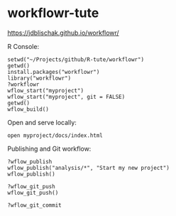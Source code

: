 # workflowr-tute

https://jdblischak.github.io/workflowr/

R Console:

```
setwd("~/Projects/github/R-tute/workflowr")
getwd()
install.packages("workflowr")
library("workflowr")
?workflowr
wflow_start("myproject")
wflow_start("myproject", git = FALSE)
getwd()
wflow_build()
```

Open and serve locally:

```
open myproject/docs/index.html
```


Publishing and Git workflow:

```
?wflow_publish
wflow_publish("analysis/*", "Start my new project")
wflow_publish()

?wflow_git_push
wflow_git_push()

?wflow_git_commit
```
